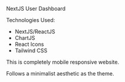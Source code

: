 NextJS User Dashboard

Technologies Used:

* NextJS/ReactJS
* ChartJS
* React Icons
* Tailwind CSS

This is completely mobile responsive website.

Follows a minimalist aesthetic as the theme.
